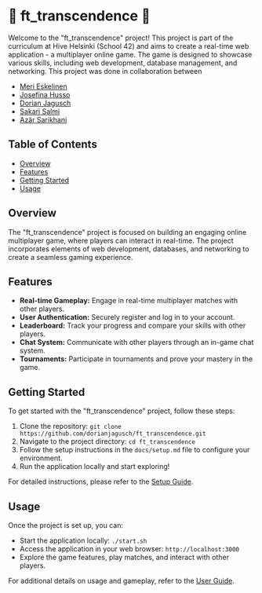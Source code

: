# 🚧 ft_transcendence 🚧

Welcome to the "ft_transcendence" project! This project is part of the curriculum at Hive Helsinki (School 42) and aims to create a real-time web application - a multiplayer online game. The game is designed to showcase various skills, including web development, database management, and networking. This project was done in collaboration between
- [Meri Eskelinen](https://github.com/merituulie)
- [Josefina Husso](https://github.com/hussojo)
- [Dorian Jagusch](https://github.com/dorianjagusch)
- [Sakari Salmi](https://github.com/sakarisalmi)
- [Azär Sarikhani](https://github.com/azarSarikhani/)


## Table of Contents
- [Overview](#overview)
- [Features](#features)
- [Getting Started](#getting-started)
- [Usage](#usage)

## Overview

The "ft_transcendence" project is focused on building an engaging online multiplayer game, where players can interact in real-time. The project incorporates elements of web development, databases, and networking to create a seamless gaming experience.

## Features

- **Real-time Gameplay:** Engage in real-time multiplayer matches with other players.
- **User Authentication:** Securely register and log in to your account.
- **Leaderboard:** Track your progress and compare your skills with other players.
- **Chat System:** Communicate with other players through an in-game chat system.
- **Tournaments:** Participate in tournaments and prove your mastery in the game.

## Getting Started

To get started with the "ft_transcendence" project, follow these steps:

1. Clone the repository: `git clone https://github.com/dorianjagusch/ft_transcendence.git`
2. Navigate to the project directory: `cd ft_transcendence`
3. Follow the setup instructions in the `docs/setup.md` file to configure your environment.
4. Run the application locally and start exploring!

For detailed instructions, please refer to the [Setup Guide](docs/setup.md).

## Usage

Once the project is set up, you can:

- Start the application locally: `./start.sh`
- Access the application in your web browser: `http://localhost:3000`
- Explore the game features, play matches, and interact with other players.

For additional details on usage and gameplay, refer to the [User Guide](docs/user-guide.md).
